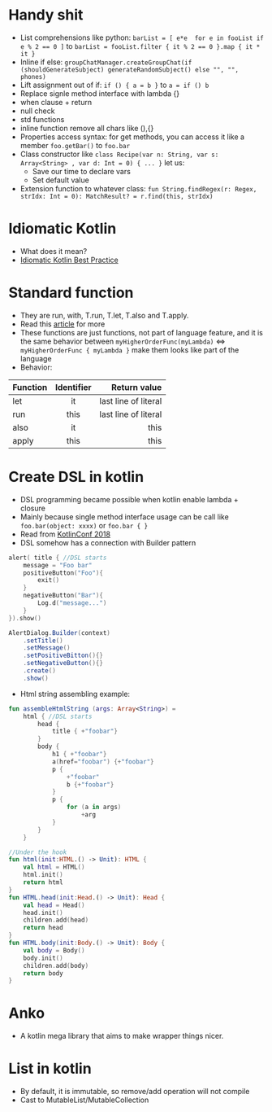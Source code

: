 # Handy shit 
* List comprehensions like python: `barList = [ e*e  for e in fooList if e % 2 == 0 ]` to `barList = fooList.filter { it % 2 == 0 }.map { it * it }`
* Inline if else: `groupChatManager.createGroupChat(if (shouldGenerateSubject) generateRandomSubject() else "", "", phones)`
* Lift assignment out of if: `if () { a = b }` to `a = if () b`
* Replace signle method interface with lambda {}
* when clause + return
* null check
* std functions
* inline function remove all chars like (),{}
* Properties access syntax: for get methods, you can access it like a member `foo.getBar()` to `foo.bar`
* Class constructor like `class Recipe(var n: String, var s: Array<String> , var d: Int = 0) { ... }` let us:
	* Save our time to declare vars
	* Set default value 
* Extension function to whatever class: `fun String.findRegex(r: Regex, strIdx: Int = 0): MatchResult? = r.find(this, strIdx)`

# Idiomatic Kotlin
* What does it mean?
* [Idiomatic Kotlin Best Practice](https://blog.philipphauer.de/idiomatic-kotlin-best-practices)


# Standard function
* They are run, with, T.run, T.let, T.also and T.apply.
* Read this [article](https://medium.com/@elye.project/mastering-kotlin-standard-functions-run-with-let-also-and-apply-9cd334b0ef84) for more
* These functions are just functions, not part of language feature, and it is the same behavior between `myHigherOrderFunc(myLambda)` <=> `myHigherOrderFunc { myLambda }` make them looks like part of the language
* Behavior:

| Function | Identifier | Return value |
| ------------- |:-------------:| -----:|
| let | it | last line of literal |
| run | this | last line of literal |
| also | it | this |
| apply | this | this |


# Create DSL in kotlin
* DSL programming became possible when kotlin enable lambda + closure 
* Mainly because single method interface usage can be call like `foo.bar(object: xxxx)` or `foo.bar { }`
* Read from [KotlinConf 2018](https://www.youtube.com/watch?v=Rvx_BfG3NDo&index=4&list=PLQ176FUIyIUbVvFMqDc2jhxS-t562uytr)
* DSL somehow has a connection with Builder pattern
```kotlin
alert( title { //DSL starts
	message = "Foo bar"
	positiveButton("Foo"){
		exit()
	}
	negativeButton("Bar"){
		Log.d("message...")
	}
}).show()
```
```java
AlertDialog.Builder(context)
	.setTitle()
	.setMessage()
	.setPositiveBitton(){}
	.setNegativeButton(){}
	.create()
	.show()
```
* Html string assembling example:
```kotlin
fun assembleHtmlString (args: Array<String>) =
	html { //DSL starts
		head {
			title { +"foobar"}
		}
		body {
			h1 { +"foobar"}
			a(href="foobar") {+"foobar"}
			p {
				+"foobar"
				b {+"foobar"}
			}
			p {
				for (a in args)
					+arg
			}
		}
	}
```
```kotlin
//Under the hook
fun html(init:HTML.() -> Unit): HTML {
	val html = HTML()
	html.init()
	return html
}
fun HTML.head(init:Head.() -> Unit): Head {
	val head = Head()
	head.init()
	children.add(head)
	return head
}
fun HTML.body(init:Body.() -> Unit): Body {
	val body = Body()
	body.init()
	children.add(body)
	return body
}
```

# Anko 
* A kotlin mega library that aims to make wrapper things nicer.

# List in kotlin
* By default, it is immutable, so remove/add operation will not compile
* Cast to MutableList/MutableCollection
